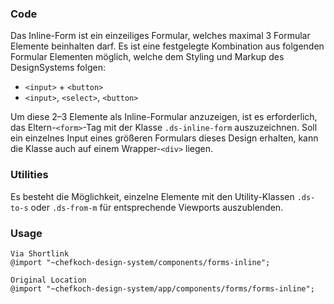 ### Code

Das Inline-Form ist ein einzeiliges Formular, welches maximal 3 Formular Elemente beinhalten darf. Es ist eine festgelegte Kombination aus folgenden Formular Elementen möglich, welche dem Styling und Markup des DesignSystems folgen:
- `<input>` + `<button>`
- `<input>`, `<select>`, `<button>`

Um diese 2–3 Elemente als Inline-Formular anzuzeigen, ist es erforderlich, das Eltern-`<form>`-Tag mit der Klasse `.ds-inline-form` auszuzeichnen.
Soll ein einzelnes Input eines größeren Formulars dieses Design erhalten, kann die Klasse auch auf einem Wrapper-`<div>` liegen.

### Utilities

Es besteht die Möglichkeit, einzelne Elemente mit den Utility-Klassen `.ds-to-s` oder `.ds-from-m` für entsprechende Viewports auszublenden.

### Usage 
    
    Via Shortlink
    @import "~chefkoch-design-system/components/forms-inline";
    
    Original Location
    @import "~chefkoch-design-system/app/components/forms/forms-inline";
